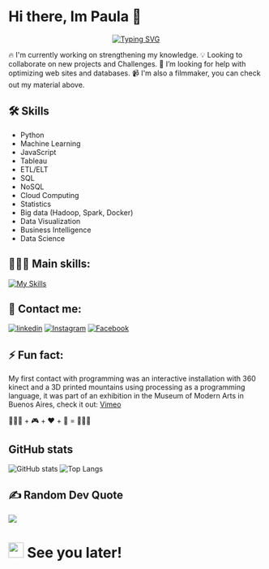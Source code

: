 # Hi there, Im Paula 👋 

<p align="center">
<a href="https://git.io/typing-svg"><img src="https://readme-typing-svg.herokuapp.com?font=Fira+Code&weight=500&size=24&duration=7000&pause=500&color=CF0000&width=500&lines=DATA+ENGINEER+%26+BACKEND+DEVELOPER" alt="Typing SVG" /></a>
<p align="center">

🔥 I'm currently working on strengthening my knowledge.
💡 Looking to collaborate on new projects and Challenges.
🤔 I’m looking for help with optimizing web sites and databases.
📹 I'm also a filmmaker, you can check out my material above.

## 🛠 Skills

-  Python
- Machine Learning
-  JavaScript
-  Tableau
-  ETL/ELT
-  SQL
-  NoSQL
-  Cloud Computing
-  Statistics
-  Big data (Hadoop, Spark, Docker)
-  Data Visualization
-  Business Intelligence
-  Data Science

## 👩🏻‍💻 Main skills: 
[![My Skills](https://skillicons.dev/icons?i=ae,py,postgres,mysql,vscode,gcp&theme=light)](https://skillicons.dev)

## 🔗 Contact me:
[![linkedin](https://img.shields.io/badge/linkedin-0A66C2?style=for-the-badge&logo=linkedin&logoColor=white)]([https://www.linkedin.com/in/paupallares/)
[![Instagram](https://img.shields.io/badge/Instagram-E4405F?style=for-the-badge&logo=instagram&logoColor=white)](https://instagram.com/ppupipallares)
[![Facebook](https://img.shields.io/badge//Facebook-1877F2?style=for-the-badge&logo=facebook&logoColor=white)](https://www.facebook.com/ppablahoney)


## ⚡ Fun fact: 
My first contact with programming was an interactive installation with 360 kinect and a 3D printed mountains using processing as a programming language, it was part of an exhibition in the Museum of Modern Arts in Buenos Aires, check it out: <a href="https://vimeo.com/256058743">Vimeo</a>

👩🏻‍💻 + 🎮 + ❤️ + 🧠 = 🎨👌🏼

## GitHub stats
![ GitHub stats](https://github-readme-stats.vercel.app/api?username=anuraghazra&show_icons=true&theme=tokyonight)
![Top Langs](https://github-readme-stats.vercel.app/api/top-langs/?username=ppaupallares&layout=compact)

## ✍️ Random Dev Quote
![](https://quotes-github-readme.vercel.app/api?type=horizontal&theme=tokyonight)

<h1><img src="https://emojis.slackmojis.com/emojis/images/1531849430/4246/blob-sunglasses.gif?1531849430" width="30"/> See you later!</h1>
